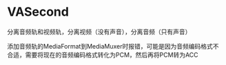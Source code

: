 # VASecond
分离音频轨和视频轨，分离视频（没有声音），分离音频（只有声音）

添加音频轨的MediaFormat到MediaMuxer时报错，可能是因为音频编码格式不合适，需要将现在的音频编码格式转化为PCM，然后再将PCM转为ACC
